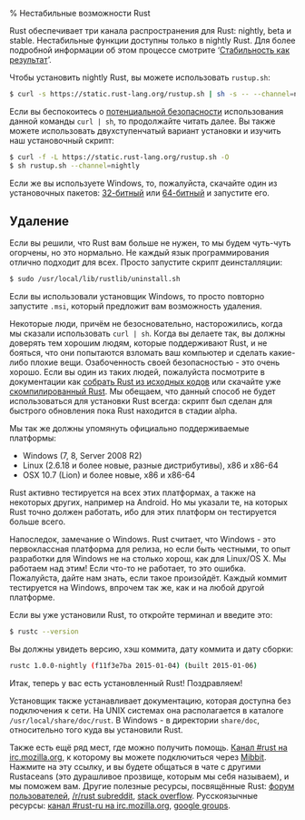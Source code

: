 % Нестабильные возможности Rust

Rust обеспечивает три канала распространения для Rust: nightly, beta и stable.
Нестабильные функции доступны только в nightly Rust. Для более подробной
информации об этом процессе смотрите ‘[Стабильность как результат][stability]’.

[stability]: http://blog.rust-lang.org/2014/10/30/Stability.html

Чтобы установить nightly Rust, вы можете использовать `rustup.sh`:

```bash
$ curl -s https://static.rust-lang.org/rustup.sh | sh -s -- --channel=nightly
```

Если вы беспокоитесь о [потенциальной безопасности][insecurity] использования
данной команды `curl | sh`, то продолжайте читать далее. Вы также можете
использовать двухступенчатый вариант установки и изучить наш установочный
скрипт:

```bash
$ curl -f -L https://static.rust-lang.org/rustup.sh -O
$ sh rustup.sh --channel=nightly
```

[insecurity]: http://curlpipesh.tumblr.com

Если же вы используете Windows, то, пожалуйста, скачайте один из установочных
пакетов: [32-битный][win32] или [64-битный][win64] и запустите его.

[win32]: https://static.rust-lang.org/dist/rust-1.0.0-beta-i686-pc-windows-gnu.msi
[win64]: https://static.rust-lang.org/dist/rust-1.0.0-beta-x86_64-pc-windows-gnu.msi

## Удаление

Если вы решили, что Rust вам больше не нужен, то мы будем чуть-чуть огорчены, но
это нормально. Не каждый язык программирования отлично подходит для всех. Просто
запустите скрипт деинсталляции:

```bash
$ sudo /usr/local/lib/rustlib/uninstall.sh
```

Если вы использовали установщик Windows, то просто повторно запустите `.msi`, 
который предложит вам возможность удаления.

Некоторые люди, причём не безосновательно, насторожились, когда мы сказали
использовать `curl | sh`. Когда вы делаете так, вы должны доверять тем хорошим
людям, которые поддерживают Rust, и не бояться, что они попытаются взломать ваш
компьютер и сделать какие-либо плохие вещи. Озабоченность своей безопасностью -
это очень хорошо. Если вы один из таких людей, пожалуйста посмотрите в
документации как [собрать Rust из исходных кодов][from source] или скачайте уже
[скомпилированный Rust][install page]. Мы обещаем, что данный способ не будет
использоваться для установки Rust всегда: скрипт был сделан для быстрого
обновления пока Rust находится в стадии alpha.

[from source]: https://github.com/rust-lang/rust#building-from-source
[install page]: http://www.rust-lang.org/install.html

Мы так же должны упомянуть официально поддерживаемые платформы:

* Windows (7, 8, Server 2008 R2)
* Linux (2.6.18 и более новые, разные дистрибутивы), x86 и x86-64
* OSX 10.7 (Lion) и более новые, x86 и x86-64

Rust активно тестируется на всех этих платформах, а также на некоторых других,
например на Android. Но мы указали те, на которых Rust точно должен работать, 
ибо для этих платформ он тестируется больше всего.

Напоследок, замечание о Windows. Rust считает, что Windows - это первоклассная 
платформа для релиза, но если быть честными, то опыт разработки для Windows не 
на столько хорош, как для Linux/OS X. Мы работаем над этим! Если что-то не 
работает, то это ошибка. Пожалуйста, дайте нам знать, если такое произойдёт. 
Каждый коммит тестируется на Windows, впрочем так же, как и на любой другой
платформе.

Если вы уже установили Rust, то откройте терминал и введите это:

```bash
$ rustc --version
```

Вы должны увидеть версию, хэш коммита, дату коммита и дату сборки:

```bash
rustc 1.0.0-nightly (f11f3e7ba 2015-01-04) (built 2015-01-06)
```

Итак, теперь у вас есть установленный Rust! Поздравляем!

Установщик также устанавливает документацию, которая доступна без подключения к
сети. На UNIX системах она располагается в каталоге `/usr/local/share/doc/rust`.
В Windows - в директории `share/doc`, относительно того куда вы установили Rust.

Также есть ещё ряд мест, где можно получить помощь. [Канал #rust на
irc.mozilla.org][irc], к которому вы можете подключиться через [Mibbit][mibbit].
Нажмите на эту ссылку, и вы будете общаться в чате с другими Rustaceans (это
дурашливое прозвище, которым мы себя называем), и мы поможем вам. Другие
полезные ресурсы, посвящённые Rust: [форум пользователей][users], [/r/rust
subreddit][reddit], [stack overflow][stackoverflow]. Русскоязычные ресурсы:
[канал #rust-ru на irc.mozilla.org][irc_ru], [google groups][google_groups_ru].

[irc]: irc://irc.mozilla.org/#rust
[mibbit]: http://chat.mibbit.com/?server=irc.mozilla.org&channel=%23rust
[users]: http://users.rust-lang.org/ 
[reddit]: http://www.reddit.com/r/rust
[stackoverflow]: http://stackoverflow.com/questions/tagged/rust

[irc_ru]: irc://irc.mozilla.org/#rust-ru
[google_groups_ru]: https://groups.google.com/forum/#!forum/rust-russian
